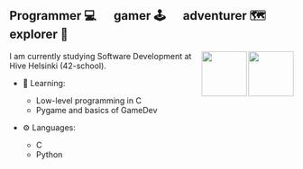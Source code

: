 ## Programmer 💻 &emsp; gamer 🕹️ &emsp; adventurer 🗺️ &emsp; explorer 🌿

<img src="https://cdn.jsdelivr.net/gh/devicons/devicon@latest/icons/python/python-original.svg" height="80" width="80" align="right" />
<img src="https://cdn.jsdelivr.net/gh/devicons/devicon@latest/icons/c/c-original.svg" height="80" width="80" align="right" />
I am currently studying Software Development at Hive Helsinki (42-school).<br>

- 📖 Learning:
  - Low-level programming in C
  - Pygame and basics of GameDev

- ⚙️ Languages:
  - C
  - Python
